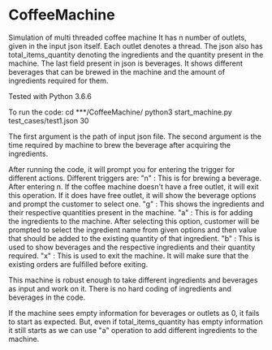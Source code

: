 # CoffeeMachine
Simulation of multi threaded coffee machine
It has n number of outlets, given in the input json itself. Each outlet denotes a thread.
The json also has total_items_quantity denoting the ingredients and the quantity present in the machine.
The last field present in json is beverages. It shows different beverages that can be brewed in the machine and the amount of ingredients required for them.

Tested with Python 3.6.6

To run the code:
  cd ***\/CoffeeMachine\/
  python3 start_machine.py test_cases\/test1.json 30

The first argument is the path of input json file.
The second argument is the time required by machine to brew the beverage after acquiring the ingredients.

After running the code, it will prompt you for entering the trigger for different actions. Different triggers are:
  "n" : This is for brewing a beverage. After entering n. If the coffee machine doesn't have a free outlet, it will exit this operation. If it does have free outlet, it will show the beverage options and prompt the customer to select one.
  "g" : This shows the ingredients and their respective quantities present in the machine.
  "a" : This is for adding the ingredients to the machine. After selecting this option, customer will be prompted to select the ingredient name from given options and then value that should be added to the existing quantity of that ingredient.
  "b" : This is used to show beverages and the respective ingredients and their quantity required.
  "x" : This is used to exit the machine. It will make sure that the existing orders are fulfilled before exiting.
 
 This machine is robust enough to take different ingredients and beverages as input and work on it. There is no hard coding of ingredients and beverages in the code.
 
 If the machine sees empty information for beverages or outlets as 0, it fails to start as expected. 
 But, even if total_items_quantity has empty information it still starts as we can use "a" operation to add different ingredients to the machine.
